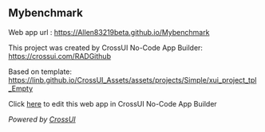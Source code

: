## Mybenchmark
Web app url : https://Allen83219beta.github.io/Mybenchmark

This project was created by CrossUI No-Code App Builder: https://crossui.com/RADGithub

Based on template: https://linb.github.io/CrossUI_Assets/assets/projects/Simple/xui_project_tpl_Empty

Click [here](https://crossui.com/RADGithub/#!from=github&owner=Allen83219beta&repo=Mybenchmark) to edit this web app in CrossUI No-Code App Builder

<i>Powered by [CrossUI](https://crossui.com)</i>
